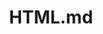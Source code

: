 ---
layout: post
title: HTML.md
categories: [HTML]
description: HTML
keywords: HTML
mermaid: false
sequence: false
flow: false
mathjax: false
mindmap: false
mindmap2: false
---